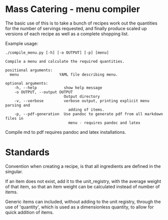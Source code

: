 Mass Catering - menu compiler
=============================

The basic use of this is to take a bunch of recipes work out the quantities for the number of servings requested, and finally produce scaled up versions of each recipe as well as a complete shopping list.

Example usage:

```
./compile_menu.py [-h] [-o OUTPUT] [-p] [menu]

Compile a menu and calculate the required quantities.

positional arguments:
  menu                  YAML file describing menu.

optional arguments:
    -h, --help            show help message
    -o OUTPUT, --output OUTPUT
                          Output directory
    -v, --verbose         verbose output, printing explicit menu parsing and
                            adding of items.
    -p, --pdf-generation  Use pandoc to generate pdf from all markdown files in
                            menu - requires pandoc and latex
```


Compile md to pdf requires pandoc and latex installations.

# Standards
Convention when creating a recipe, is that all ingredients are defined in the singular. 

If an item does not exist, add it to the unit_registry, with the average weight of that item, so that an item weight can be calculated instead of number of items.

Generic items can included, without adding to the unit registry, through the use of 'quantity', which is used as a dimensionless quantity, to allow for quick addition of items.
